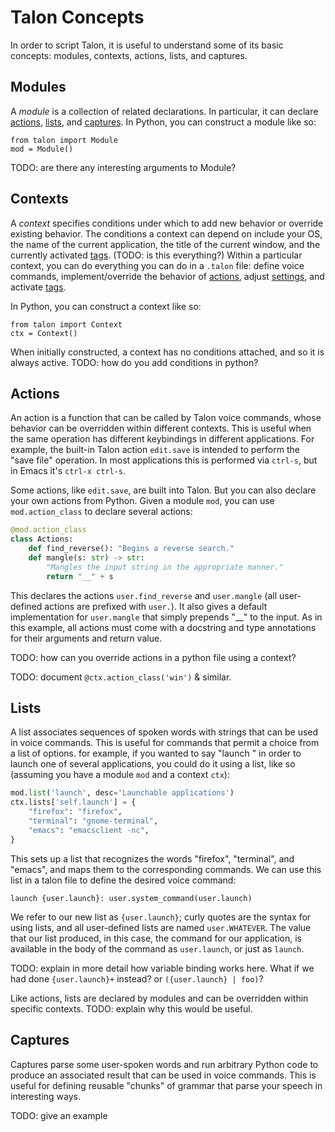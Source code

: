 # Talon Concepts

In order to script Talon, it is useful to understand some of its basic concepts: modules, contexts, actions, lists, and captures.

## Modules

A *module* is a collection of related declarations. In particular, it can declare [actions](#actions), [lists](#lists), and [captures](#captures). In Python, you can construct a module like so:

```
from talon import Module
mod = Module()
```

TODO: are there any interesting arguments to Module?

## Contexts

A *context* specifies conditions under which to add new behavior or override existing behavior. The conditions a context can depend on include your OS, the name of the current application, the title of the current window, and the currently activated [tags](#tags). (TODO: is this everything?) Within a particular context, you can do everything you can do in a `.talon` file: define voice commands, implement/override the behavior of [actions](#actions), adjust [settings](https://talon.wiki/talon-settings/), and activate [tags](https://talon.wiki/talon-files/#tags).

In Python, you can construct a context like so:

```
from talon import Context
ctx = Context()
```

When initially constructed, a context has no conditions attached, and so it is always active. TODO: how do you add conditions in python?

## Actions

An action is a function that can be called by Talon voice commands, whose behavior can be overridden within different contexts. This is useful when the same operation has different keybindings in different applications. For example, the built-in Talon action `edit.save` is intended to perform the "save file" operation. In most applications this is performed via `ctrl-s`, but in Emacs it's `ctrl-x ctrl-s`.

Some actions, like `edit.save`, are built into Talon. But you can also declare your own actions from Python. Given a module `mod`, you can use `mod.action_class` to declare several actions:

```python
@mod.action_class
class Actions:
    def find_reverse(): "Begins a reverse search."
    def mangle(s: str) -> str:
        "Mangles the input string in the appropriate manner."
        return "__" + s
```

This declares the actions `user.find_reverse` and `user.mangle` (all user-defined actions are prefixed with `user.`). It also gives a default implementation for `user.mangle` that simply prepends "__" to the input. As in this example, all actions must come with a docstring and type annotations for their arguments and return value.

TODO: how can you override actions in a python file using a context?

TODO: document `@ctx.action_class('win')` & similar.

## Lists

A list associates sequences of spoken words with strings that can be used in voice commands. This is useful for commands that permit a choice from a list of options. for example, if you wanted to say "launch <name of application>" in order to launch one of several applications, you could do it using a list, like so (assuming you have a module `mod` and a context `ctx`):

```python
mod.list('launch', desc='Launchable applications')
ctx.lists['self.launch'] = {
    "firefox": "firefox",
    "terminal": "gnome-terminal",
    "emacs": "emacsclient -nc",
}
```

This sets up a list that recognizes the words "firefox", "terminal", and "emacs", and maps them to the corresponding commands. We can use this list in a talon file to define the desired voice command: 

```
launch {user.launch}: user.system_command(user.launch)
```

We refer to our new list as `{user.launch}`; curly quotes are the syntax for using lists, and all user-defined lists are named `user.WHATEVER`. The value that our list produced, in this case, the command for our application, is available in the body of the command as `user.launch`, or just as `launch`.

TODO: explain in more detail how variable binding works here. What if we had done `{user.launch}+` instead? or `({user.launch} | foo)`?

Like actions, lists are declared by modules and can be overridden within specific contexts. TODO: explain why this would be useful.

## Captures

Captures parse some user-spoken words and run arbitrary Python code to produce an associated result that can be used in voice commands. This is useful for defining reusable "chunks" of grammar that parse your speech in interesting ways.

TODO: give an example
